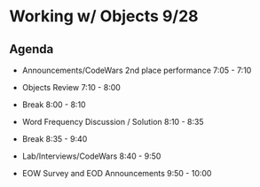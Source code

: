 # Working w/ Objects 9/28

## Agenda

- Announcements/CodeWars 2nd place performance 7:05 - 7:10

- Objects Review 7:10 - 8:00

- Break 8:00 - 8:10

- Word Frequency Discussion / Solution 8:10 - 8:35

- Break 8:35 - 9:40

- Lab/Interviews/CodeWars 8:40 - 9:50

- EOW Survey and EOD Announcements 9:50 - 10:00

